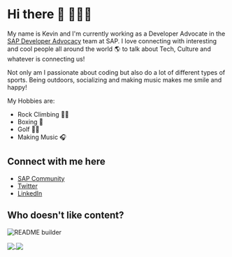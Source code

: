 # Hi there 👋 👨🏻‍💻

My name is Kevin and I'm currently working as a Developer Advocate in the [SAP Developer Advocacy](https://developers.sap.com/) team at SAP.
I love connecting with interesting and cool people all around the world 🌎 to talk about Tech, Culture and whatever is connecting us!

Not only am I passionate about coding but also do a lot of different types of sports. Being outdoors, socializing and making music makes me smile and happy!

My Hobbies are:
- Rock Climbing 🧗🏻
- Boxing 🥊
- Golf 🏌🏻
- Making Music 🎧

## Connect with me here

- [SAP Community](https://people.sap.com/kevin.muessig) 
- [Twitter](https://twitter.com/kevinmuessig)
- [LinkedIn](https://www.linkedin.com/in/kevinmuessig/)

## Who doesn't like content?

![README builder](https://github.com/KevinMuessig/KevinMuessig/workflows/README%20builder/badge.svg)

<a href="https://github.com/anuraghazra/github-readme-stats">
  <img align="center" src="https://github-readme-stats.vercel.app/api?username=KevinMuessig&count_private=true&show_icons=true&theme=bear" />
</a>
<a href="https://github.com/anuraghazra/github-readme-stats">
  <img align="center" src="https://github-readme-stats.vercel.app/api/top-langs/?username=KevinMuessig&show_icons=true&theme=bear" />
</a>
